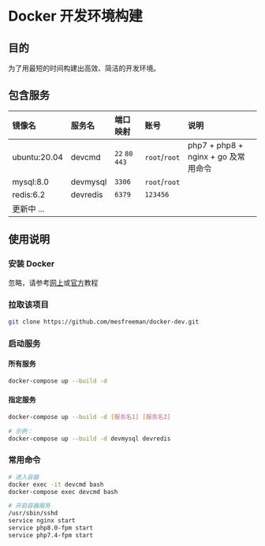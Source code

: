 # Docker 开发环境构建

## 目的

为了用最短的时间构建出高效、简洁的开发环境。

## 包含服务

| 镜像名 | 服务名 | 端口映射 | 账号 | 说明 |
|:---- | :--- | :----- | :----- | :----- |
| ubuntu:20.04 | devcmd | `22` `80` `443` | `root`/`root` | php7 + php8 + nginx + go 及常用命令 |
| mysql:8.0 | devmysql | `3306` | `root`/`root` | |
| redis:6.2 | devredis | `6379` | `123456` | |
| 更新中 ... | | | | |

## 使用说明

### 安装 Docker

忽略，请参考[网上](https://www.runoob.com/docker/ubuntu-docker-install.html)或[官方](https://docs.docker.com/)教程

### 拉取该项目

```sh
git clone https://github.com/mesfreeman/docker-dev.git
```

### 启动服务

#### 所有服务

```sh
docker-compose up --build -d
```

#### 指定服务

```sh
docker-compose up --build -d [服务名1] [服务名2]

# 示例：
docker-compose up --build -d devmysql devredis
```

### 常用命令

```sh
# 进入容器
docker exec -it devcmd bash
docker-compose exec devcmd bash

# 开启容器服务
/usr/sbin/sshd
service nginx start
service php8.0-fpm start
service php7.4-fpm start
```